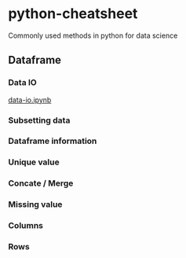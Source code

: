 # python-cheatsheet
Commonly used methods in python for data science

## Dataframe

### Data IO
[data-io.ipynb](https://github.com/ryubidragonfire/python-cheatsheet/blob/master/data-io.ipynb)

### Subsetting data

### Dataframe information

### Unique value 

### Concate / Merge 

### Missing value

### Columns

### Rows
